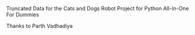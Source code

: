 Truncated Data for the Cats and Dogs Robot Project for Python All-In-One For Dummies

Thanks to Parth Vadhadiya
